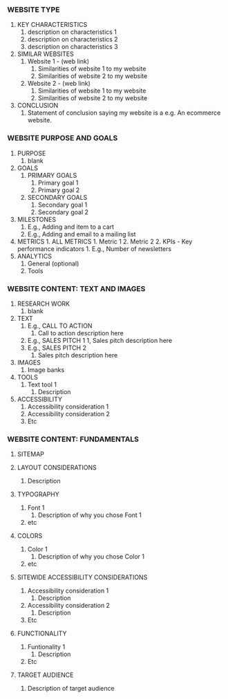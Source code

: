 ### WEBSITE TYPE ###

1. KEY CHARACTERISTICS
    1. description on characteristics 1
    2. description on characteristics 2
    3. description on characteristics 3
2. SIMILAR WEBSITES
    1. Website 1 - (web link)
        1. Similarities of website 1 to my website
        2. Similarities of website 2 to my website
    2. Website 2 - (web link)
        1. Similarities of website 1 to my website
        2. Similarities of website 2 to my website
3. CONCLUSION
    1. Statement of conclusion saying my website is a e.g. An ecommerce website.

### WEBSITE PURPOSE AND GOALS ###

1. PURPOSE
    1. blank
2. GOALS
    1. PRIMARY GOALS
        1. Primary goal 1
        2. Primary goal 2
    2. SECONDARY GOALS
        1. Secondary goal 1
        2. Secondary goal 2
3. MILESTONES
    1. E.g., Adding and item to a cart
    2. E.g., Adding and email to a mailing list
4. METRICS
        1. ALL METRICS
            1. Metric 1
            2. Metric 2
        2. KPIs - Key performance indicators
            1. E.g., Number of newsletters
5. ANALYTICS
    1. General (optional)
    2. Tools

### WEBSITE CONTENT: TEXT AND IMAGES ###

1. RESEARCH WORK
    1. blank
2. TEXT
    1. E.g., CALL TO ACTION
        1. Call to action description here
    2. E.g., SALES PITCH 1
        1, Sales pitch description here
    3. E.g., SALES PITCH 2
        1. Sales pitch description here
3. IMAGES
    1. Image banks
4. TOOLS
    1. Text tool 1
        1. Description
5. ACCESSIBILITY
    1. Accessibility consideration 1
    2. Accessibility consideration 2
    3. Etc

### WEBSITE CONTENT: FUNDAMENTALS ###

1. SITEMAP

2. LAYOUT CONSIDERATIONS
    1. Description
3. TYPOGRAPHY
    1. Font 1
        1. Description of why you chose Font 1
    2. etc
4. COLORS
    1. Color 1
        1. Description of why you chose Color 1
    2. etc
5. SITEWIDE ACCESSIBILITY CONSIDERATIONS
    1. Accessibility consideration 1
        1. Description
    2. Accessibility consideration 2
        1. Description
    3. Etc
6. FUNCTIONALITY
    1. Funtionality 1
        1. Description
    2. Etc
7. TARGET AUDIENCE
    1. Description of target audience





